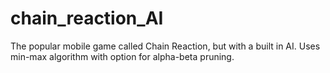# chain_reaction_AI
The popular mobile game called Chain Reaction, but with a built in AI. Uses min-max algorithm with option for alpha-beta pruning.
